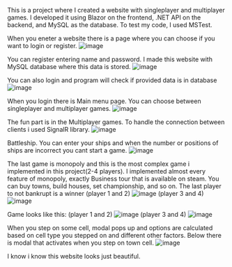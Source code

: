 This is a project where I created a website with singleplayer and multiplayer games. I developed it using Blazor on the frontend, .NET API on the backend, and MySQL as the database. To test my code, I used MSTest.

When you eneter a website there is a page where you can choose if you want to login or register.
![image](https://user-images.githubusercontent.com/76881722/228301115-61d7c981-0362-4896-8809-05125e099ebe.png)

You can register entering name and password. I made this website with MySQL database where this data is stored.
![image](https://user-images.githubusercontent.com/76881722/228301214-6a0e804e-d397-4ed6-bd66-d76d41b6c99d.png)

You can also login and program will check if provided data is in database
![image](https://user-images.githubusercontent.com/76881722/228301778-e211a14a-0ec3-4d5a-9caa-4831b9d3bcc5.png)

When you login there is Main menu page. You can choose between singleplayer and multiplayer games.
![image](https://user-images.githubusercontent.com/76881722/228302432-3f777902-7fdd-4c4b-ad9a-deee7c3e13ea.png)

The fun part is in the Multiplayer games. To handle the connection between clients i used SignalR library.
![image](https://user-images.githubusercontent.com/76881722/228304625-9a2a0ddd-41ee-4352-95c8-a2fd42dbdb8e.png)

Battleship. You can enter your ships and when the number or positions of ships are incorrect you cant start a game.
![image](https://user-images.githubusercontent.com/76881722/228305552-fd5511d3-f90f-40ce-b9ad-6388c437c838.png)

The last game is monopoly and this is the most complex game i implemented in this project(2-4 players). I implemented almost every feature of monopoly, exactly Business tour that is available on steam. You can buy towns, build houses, set championship, and so on. The last player to not bankrupt is a winner
(player 1 and 2)
![image](https://user-images.githubusercontent.com/76881722/228306428-be556bc7-516f-463d-b1f6-3b981e940986.png)
(player 3 and 4)
![image](https://user-images.githubusercontent.com/76881722/228306485-423510ac-24bb-4979-86a9-a265c87d2e87.png)
 
Game looks like this:
(player 1 and 2)
![image](https://user-images.githubusercontent.com/76881722/228307837-410ae034-0bb3-4c7d-ae08-cb969fdd9277.png)
(player 3 and 4)
![image](https://user-images.githubusercontent.com/76881722/228307902-1cb1eb2e-d38a-4d45-ba70-cc3f60b3bd57.png)

When you step on some cell, modal pops up and options are calculated based on cell type you stepped on and different other factors. Below there is modal that 
activates when you step on town cell.
![image](https://user-images.githubusercontent.com/76881722/228308277-867a1718-6129-474f-9acc-4389eb175cca.png)

I know i know this website looks just beautiful.
